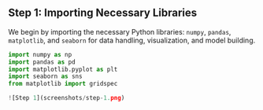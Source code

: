 ## **Step 1: Importing Necessary Libraries**

We begin by importing the necessary Python libraries: `numpy`, `pandas`, `matplotlib`, and `seaborn` for data handling, visualization, and model building.

```python
import numpy as np  
import pandas as pd  
import matplotlib.pyplot as plt  
import seaborn as sns  
from matplotlib import gridspec

![Step 1](screenshots/step-1.png)

